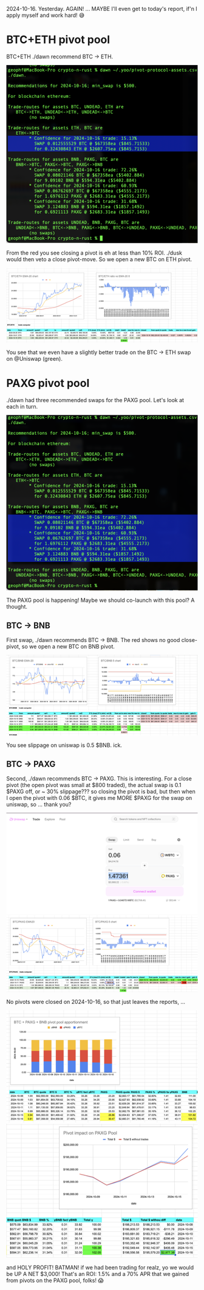 2024-10-16. Yesterday. AGAIN! ... MAYBE I'll even get to today's report, if'n I apply myself and work hard! 😅️️️️️️

# BTC+ETH pivot pool

BTC+ETH ./dawn recommend BTC -> ETH. 

![./dawn recommends BTC -> ETH](imgs/01-dawn-btc-rec.png)

From the red you see closing a pivot is eh at less than 10% ROI. ./dusk would then veto a close pivot-move. So we open a new BTC on ETH pivot. 

![BTC/ETH chart](imgs/02-btc-eth.png)

You see that we even have a slightly better trade on the BTC -> ETH swap on @Uniswap (green).

# PAXG pivot pool

./dawn had three recommended swaps for the PAXG pool. Let's look at each in turn.

![./dawn recommends 3 swaps for PAXG pivot pool](imgs/03-dawn-paxg-recs.png)

The PAXG pool is happening! Maybe we should co-launch with this pool? A thought.

## BTC -> BNB

First swap, ./dawn recommends BTC -> BNB. The red shows no good close-pivot, so we open a new BTC on BNB pivot. 

![BTC/BNB chart](imgs/04-btc-bnb.png)

You see slippage on uniswap is 0.5 $BNB. ick.

## BTC -> PAXG

Second, ./dawn recommends BTC -> PAXG. This is interesting. For a close pivot (the open pivot was small at $800 traded), the actual swap is 0.1 $PAXG off, or ~ 30% slippage??? so closing the pivot is bad, but then when I open the pivot with 0.06 $BTC, it gives me MORE $PAXG for the swap on uniswap, so ... thank you?

![Uniswap gives more PAXG for BTC swap](imgs/05a-uniswap.png)
![BTC/PAXG chart](imgs/05b-btc-paxg.png)

No pivots were closed on 2024-10-16, so that just leaves the reports, ...

![PAXG pivot pool](imgs/07a-paxg-pivot-pool.png)
![70% APR gain on pivot trades](imgs/07b-pivot-gains.png)

and HOLY PROFIT! BATMAN! if we had been trading for realz, yo we would be UP A NET $3,000! That's an ROI: 1.5% and a 70% APR that we gained from pivots on the PAXG pool, folks! 😱
